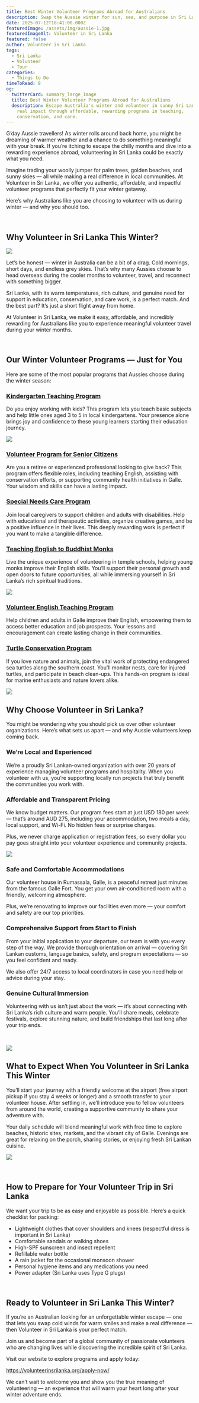 ```yaml
---
title: Best Winter Volunteer Programs Abroad for Australians
description: Swap the Aussie winter for sun, sea, and purpose in Sri Lanka
date: 2025-07-12T18:41:00.000Z
featuredImage: /assets/img/aussie-1.jpg
featuredImageAlt: Volunteer in Sri Lanka
featured: false
author: Volunteer in Sri Lanka
tags:
  - Sri Lanka
  - Volunteer
  - Tour
categories:
  - Things to Do
timeToRead: 8
og:
  twitterCard: summary_large_image
  title: Best Winter Volunteer Programs Abroad for Australians
  description: Escape Australia's winter and volunteer in sunny Sri Lanka! Make a
    real impact through affordable, rewarding programs in teaching,
    conservation, and care.
---
```

G’day Aussie travellers! As winter rolls around back home, you might be dreaming of warmer weather and a chance to do something meaningful with your break. If you’re itching to escape the chilly months and dive into a rewarding experience abroad, volunteering in Sri Lanka could be exactly what you need.

Imagine trading your woolly jumper for palm trees, golden beaches, and sunny skies — all while making a real difference in local communities. At Volunteer in Sri Lanka, we offer you authentic, affordable, and impactful volunteer programs that perfectly fit your winter getaway.

Here’s why Australians like you are choosing to volunteer with us during winter — and why you should too.

 

## Why Volunteer in Sri Lanka This Winter?

![](/assets/img/aussie-9.jpg)

Let’s be honest — winter in Australia can be a bit of a drag. Cold mornings, short days, and endless grey skies. That’s why many Aussies choose to head overseas during the cooler months to volunteer, travel, and reconnect with something bigger.

Sri Lanka, with its warm temperatures, rich culture, and genuine need for support in education, conservation, and care work, is a perfect match. And the best part? It’s just a short flight away from home.

At Volunteer in Sri Lanka, we make it easy, affordable, and incredibly rewarding for Australians like you to experience meaningful volunteer travel during your winter months.

 

## Our Winter Volunteer Programs — Just for You

Here are some of the most popular programs that Aussies choose during the winter season:

### [Kindergarten Teaching Program](https://volunteerinsrilanka.org/volunteer-programs/kindergarten-teaching-volunteer-program-in-sri-lanka/)

Do you enjoy working with kids? This program lets you teach basic subjects and help little ones aged 3 to 5 in local kindergartens. Your presence alone brings joy and confidence to these young learners starting their education journey.

![](/assets/img/aussie-2.jpg)

### [Volunteer Program for Senior Citizens](https://volunteerinsrilanka.org/volunteer-programs/senior-citizens-volunteer-program-in-sri-lanka/)

Are you a retiree or experienced professional looking to give back? This program offers flexible roles, including teaching English, assisting with conservation efforts, or supporting community health initiatives in Galle. Your wisdom and skills can have a lasting impact.

### [Special Needs Care Program](https://volunteerinsrilanka.org/volunteer-programs/special-needs-care-volunteer-program-in-sri-lanka/)

Join local caregivers to support children and adults with disabilities. Help with educational and therapeutic activities, organize creative games, and be a positive influence in their lives. This deeply rewarding work is perfect if you want to make a tangible difference.

### [Teaching English to Buddhist Monks](https://volunteerinsrilanka.org/volunteer-programs/teaching-english-to-buddhist-monks-in-sri-lanka-program/)

Live the unique experience of volunteering in temple schools, helping young monks improve their English skills. You’ll support their personal growth and open doors to future opportunities, all while immersing yourself in Sri Lanka’s rich spiritual traditions.

![](/assets/img/aussie-3.jpg)

### [Volunteer English Teaching Program](https://volunteerinsrilanka.org/volunteer-programs/volunteer-english-teaching-program-in-sri-lanka/)

Help children and adults in Galle improve their English, empowering them to access better education and job prospects. Your lessons and encouragement can create lasting change in their communities.

### [Turtle Conservation Program](https://volunteerinsrilanka.org/volunteer-programs/turtle-conservation-volunteer-program-in-sri-lanka-galle/)

If you love nature and animals, join the vital work of protecting endangered sea turtles along the southern coast. You’ll monitor nests, care for injured turtles, and participate in beach clean-ups. This hands-on program is ideal for marine enthusiasts and nature lovers alike.

![](/assets/img/aussie-6.jpg)



## Why Choose Volunteer in Sri Lanka?

You might be wondering why you should pick us over other volunteer organizations. Here’s what sets us apart — and why Aussie volunteers keep coming back.

### We’re Local and Experienced

We’re a proudly Sri Lankan-owned organization with over 20 years of experience managing volunteer programs and hospitality. When you volunteer with us, you’re supporting locally run projects that truly benefit the communities you work with.

### Affordable and Transparent Pricing

We know budget matters. Our program fees start at just USD 180 per week — that’s around AUD 275, including your accommodation, two meals a day, local support, and Wi-Fi. No hidden fees or surprise charges. 

Plus, we never charge application or registration fees, so every dollar you pay goes straight into your volunteer experience and community projects.

![](/assets/img/aussie-4.jpg)

### Safe and Comfortable Accommodations

Our volunteer house in Rumassala, Galle, is a peaceful retreat just minutes from the famous Galle Fort. You get your own air-conditioned room with a friendly, welcoming atmosphere.

Plus, we’re renovating to improve our facilities even more — your comfort and safety are our top priorities.

### Comprehensive Support from Start to Finish

From your initial application to your departure, our team is with you every step of the way. We provide thorough orientation on arrival — covering Sri Lankan customs, language basics, safety, and program expectations — so you feel confident and ready. 

We also offer 24/7 access to local coordinators in case you need help or advice during your stay.

### Genuine Cultural Immersion

Volunteering with us isn’t just about the work — it’s about connecting with Sri Lanka’s rich culture and warm people. You’ll share meals, celebrate festivals, explore stunning nature, and build friendships that last long after your trip ends.

 

![](/assets/img/aussie-7.jpg)

## What to Expect When You Volunteer in Sri Lanka This Winter

You’ll start your journey with a friendly welcome at the airport (free airport pickup if you stay 4 weeks or longer) and a smooth transfer to your volunteer house. After settling in, we’ll introduce you to fellow volunteers from around the world, creating a supportive community to share your adventure with.

Your daily schedule will blend meaningful work with free time to explore beaches, historic sites, markets, and the vibrant city of Galle. Evenings are great for relaxing on the porch, sharing stories, or enjoying fresh Sri Lankan cuisine.

![](/assets/img/aussie-8.jpg)

 

## How to Prepare for Your Volunteer Trip in Sri Lanka

We want your trip to be as easy and enjoyable as possible. Here’s a quick checklist for packing:

* Lightweight clothes that cover shoulders and knees (respectful dress is important in Sri Lanka)
* Comfortable sandals or walking shoes
* High-SPF sunscreen and insect repellent
* Refillable water bottle
* A rain jacket for the occasional monsoon shower
* Personal hygiene items and any medications you need
* Power adapter (Sri Lanka uses Type G plugs)

 

## Ready to Volunteer in Sri Lanka This Winter?

If you’re an Australian looking for an unforgettable winter escape — one that lets you swap cold winds for warm smiles and make a real difference — then Volunteer in Sri Lanka is your perfect match.

Join us and become part of a global community of passionate volunteers who are changing lives while discovering the incredible spirit of Sri Lanka.

Visit our website to explore programs and apply today:

<https://volunteerinsrilanka.org/apply-now/>

We can’t wait to welcome you and show you the true meaning of volunteering — an experience that will warm your heart long after your winter adventure ends.
